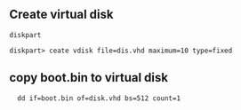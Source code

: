 ## Create virtual disk
```
diskpart

diskpart> ceate vdisk file=dis.vhd maximum=10 type=fixed
```

## copy boot.bin to virtual disk
```
  dd if=boot.bin of=disk.vhd bs=512 count=1
```
